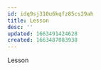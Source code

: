 ```yaml
---
id: idq9sj310u6kqfz85cs29ah
title: Lesson
desc: ''
updated: 1663491424628
created: 1663487083938
---
```


Lesson
